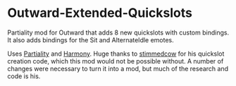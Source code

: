 # Outward-Extended-Quickslots
Partiality mod for Outward that adds 8 new quickslots with custom bindings.
It also adds bindings for the Sit and AlternateIdle emotes.

Uses [Partiality](https://github.com/PartialityModding) and [Harmony](https://github.com/pardeike/Harmony).
Huge thanks to [stimmedcow](https://github.com/stimmedcow/Outward/tree/master/ExtendedHotbar) for his quickslot creation code, which this mod would not be possible without. A number of changes were necessary to turn it into a mod, but much of the research and code is his.